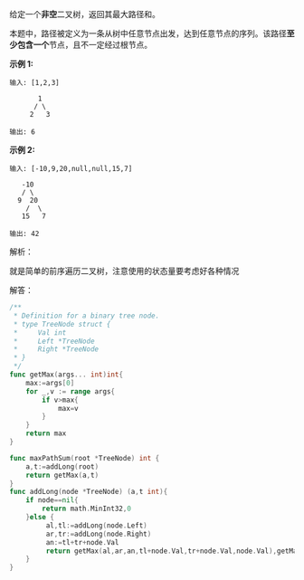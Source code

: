 给定一个**非空**二叉树，返回其最大路径和。

本题中，路径被定义为一条从树中任意节点出发，达到任意节点的序列。该路径**至少包含一个**节点，且不一定经过根节点。

**示例 1:**

```
输入: [1,2,3]

       1
      / \
     2   3

输出: 6
```

**示例 2:**

```
输入: [-10,9,20,null,null,15,7]

   -10
   / \
  9  20
    /  \
   15   7

输出: 42
```

解析：

就是简单的前序遍历二叉树，注意使用的状态量要考虑好各种情况

解答：

```go
/**
 * Definition for a binary tree node.
 * type TreeNode struct {
 *     Val int
 *     Left *TreeNode
 *     Right *TreeNode
 * }
 */
func getMax(args... int)int{
	max:=args[0]
	for _,v := range args{
		if v>max{
			max=v
		}
	}
	return max
}

func maxPathSum(root *TreeNode) int {
	a,t:=addLong(root)
	return getMax(a,t)
}
func addLong(node *TreeNode) (a,t int){
	if node==nil{
		return math.MinInt32,0
	}else {
		 al,tl:=addLong(node.Left)
		 ar,tr:=addLong(node.Right)
		 an:=tl+tr+node.Val
		 return getMax(al,ar,an,tl+node.Val,tr+node.Val,node.Val),getMax(tl+node.Val,tr+node.Val,node.Val)
	}
}
```

